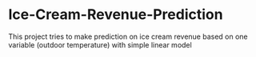 # Ice-Cream-Revenue-Prediction
This project tries to make prediction on ice cream revenue based on one variable (outdoor temperature) with simple linear model
